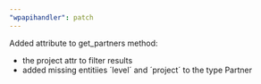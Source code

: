 ```yaml
---
"wpapihandler": patch
---
```


Added attribute to get_partners method:

- the project attr to filter results
- added missing entitiies ´level´ and ´project´ to the type Partner
